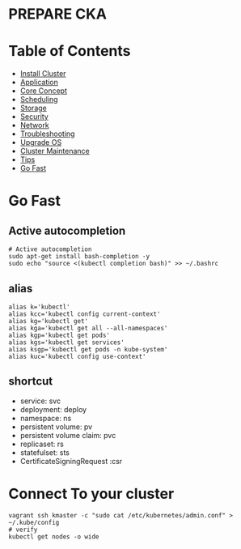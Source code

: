 # PREPARE CKA
# Table of Contents
- [Install Cluster](install_cluster.md)
- [Application](application.md)
- [Core Concept](core_concept.md)
- [Scheduling](scheduling.md)
- [Storage](storage.md)
- [Security](security.md)
- [Network](networking.md)
- [Troubleshooting](troubleshooting.md)
- [Upgrade OS](cluster_maintenance.md)
- [Cluster Maintenance](cluster_maintenance.md)
- [Tips](help.md)  
- [Go Fast](#go-fast)
# Go Fast
## Active autocompletion
```
# Active autocompletion
sudo apt-get install bash-completion -y
sudo echo "source <(kubectl completion bash)" >> ~/.bashrc
```

## alias
```
alias k='kubectl'
alias kcc='kubectl config current-context'
alias kg='kubectl get'
alias kga='kubectl get all --all-namespaces'
alias kgp='kubectl get pods'
alias kgs='kubectl get services'
alias ksgp='kubectl get pods -n kube-system'
alias kuc='kubectl config use-context'
```
## shortcut
- service: svc
- deployment: deploy
- namespace: ns
- persistent volume: pv
- persistent volume claim: pvc
- replicaset: rs
- statefulset: sts
- CertificateSigningRequest :csr
# Connect To your cluster
```
vagrant ssh kmaster -c "sudo cat /etc/kubernetes/admin.conf" > ~/.kube/config
# verify 
kubectl get nodes -o wide
```
